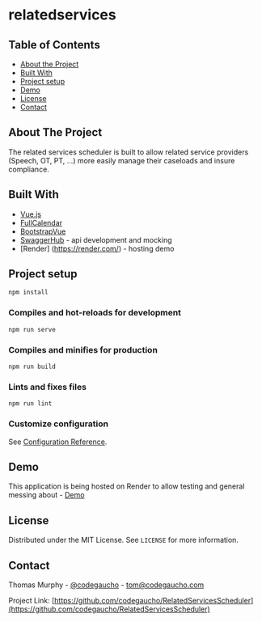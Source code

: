 <!-- PROJECT LOGO -->
# relatedservices


<!-- TABLE OF CONTENTS -->
## Table of Contents

* [About the Project](#about-the-project)
* [Built With](#built-with)
* [Project setup](#project-setup)
* [Demo](#demo)
* [License](#license)
* [Contact](#contact)

<!-- ABOUT THE PROJECT -->
## About The Project

The related services scheduler is built to allow related service providers (Speech, OT, PT, ...) more easily manage their 
caseloads and insure compliance.

<!-- BUILT WITH -->
## Built With
* [Vue.js](https://vuejs.org)
* [FullCalendar](https://fullcalendar.io)
* [BootstrapVue](https://bootstrap-vue.org/)
* [SwaggerHub](https://swagger.io/tools/swaggerhub/) - api development and mocking
* [Render] (https://render.com/) - hosting demo

<!-- PROJECT SETUP -->
## Project setup
```
npm install
```

### Compiles and hot-reloads for development
```
npm run serve
```

### Compiles and minifies for production
```
npm run build
```

### Lints and fixes files
```
npm run lint
```

### Customize configuration
See [Configuration Reference](https://cli.vuejs.org/config/).

<!-- DEMO -->
## Demo
This application is being hosted on Render to allow testing and general messing about - [Demo](https://relatedservice.onrender.com/)

<!-- LICENSE -->
## License

Distributed under the MIT License. See `LICENSE` for more information.

<!-- CONTACT -->
## Contact

Thomas Murphy - [@codegaucho](https://twitter.com/codegaucho) - tom@codegaucho.com

Project Link: [https://github.com/codegaucho/RelatedServicesScheduler](https://github.com/codegaucho/RelatedServicesScheduler)

[product-screenshot]: images/screenshot.png